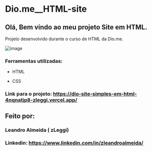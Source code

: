 # Dio.me__HTML-site

## Olá, Bem vindo ao meu projeto Site em HTML.
Projeto desenvolvido durante o curso de HTML da Dio.me. 


![image](https://github.com/zLeggi/Pessoal__Cronicas-de-Oires/assets/132202776/477e9b5f-8cde-4eb8-a45b-068c6b099619)

### Ferramentas utilizadas:

* HTML

* CSS


### Link para o projeto: https://dio-site-simples-em-html-4nqnatjp8-zleggi.vercel.app/

## Feito por:
### Leandro Almeida ( zLeggi)
### Linkedin: https://www.linkedin.com/in/zleandroalmeida/
